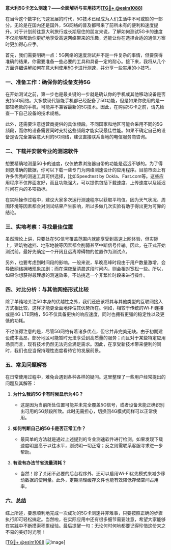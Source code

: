 **意大利5G卡怎么测速？——全面解析与实用技巧[[TG💪+ @esim1088](https://t.me/s/esim1088)]**

在当今这个数字化飞速发展的时代，5G技术已经成为人们生活中不可或缺的一部分。无论是在国内还是国外，5G网络的普及都带来了前所未有的便利和速度提升。对于计划前往意大利旅行或长期居住的朋友来说，了解如何测试5G卡的速度不仅能够帮助你更好地享受高速网络带来的乐趣，还能让你在选择合适的通信方案时更加得心应手。

首先，我们需要明确一点：5G网络的速度测试并不是一件复杂的事情，但要获得准确的结果，你需要准备一些必要的工具和具备一定的耐心。接下来，我将从几个方面详细讲解如何在意大利使用5G卡进行测速，并分享一些实用的小技巧。

### 一、准备工作：确保你的设备支持5G

在开始测试之前，第一步也是最关键的一步就是确认你的手机或其他移动设备是否支持5G网络。大多数现代智能手机都已经配备了5G功能，但是如果你使用的是一部较老款的手机，可能并不兼容最新的5G技术。因此，在购买5G卡之前，请先检查一下自己设备的技术规格。

此外，还需要注意运营商提供的具体频段。不同国家和地区可能会采用不同的5G频段，而你的设备需要同时支持这些频段才能实现最佳性能。如果不确定自己的设备是否完全兼容意大利的5G网络，建议直接联系当地的电信服务商咨询。

### 二、下载并安装专业的测速软件

想要精确地测量5G卡的速度，仅仅依靠浏览器自带的功能是远远不够的。为了得到更准确的数据，你可以下载一些专门为网络测速设计的应用程序。目前市面上有许多优秀的测速工具可供选择，比如Speedtest by Ookla、Fast.com等。这些应用程序不仅界面友好，而且功能强大，可以提供包括下载速度、上传速度以及延迟时间在内的多项指标。

在实际操作过程中，建议大家多次运行测速程序以获取平均值。因为天气状况、周围环境等因素都会对测试结果产生影响，所以多做几次实验有助于得出更为可靠的结论。

### 三、实地考察：寻找最佳位置

虽然理论上讲，只要处在5G信号覆盖范围内就能享受到高速上网体验，但实际上，建筑物遮挡、地形地貌等因素都会削弱甚至中断信号传输。因此，在正式开始测试前，最好先确定一个开阔且远离障碍物的位置作为测试点。

另外，也要考虑到时间段的影响。一般来说，早晚高峰时段由于用户数量激增，会导致网络拥堵现象加剧；而在深夜至清晨这段时间内，则会相对宽松一些。所以，如果你想获得最理想的测速效果，不妨挑选一个非繁忙时段来进行操作。

### 四、对比分析：与其他网络形式比较

除了单纯地关注5G本身的优越性之外，我们还应该将其与其他类型的互联网接入方式相比较，这样才能更全面地评估其优势所在。例如，相较于传统的Wi-Fi连接或是4G LTE网络，5G不仅具备更快的响应速度，同时也拥有更强的稳定性以及更低的功耗。

不过值得注意的是，尽管5G网络有着诸多优点，但它并非完美无缺。由于初期建设成本高昂，部分地区可能暂时无法享受到高质量的服务；而且对于某些特定应用场景而言，现有技术仍然无法完全满足需求。因此，在享受新技术带来便利的同时，我们也应当保持理性态度看待它的发展前景。

### 五、常见问题解答

在日常使用过程中，难免会遇到各种各样的疑问。这里整理了一些用户经常提出的问题及其解答：

1. **为什么我的5G卡有时候显示为4G？**
   - 这是因为当前所处位置可能并未完全覆盖5G信号，或者设备未能正确识别出可用的5G频段所致。此时无需担心，切换回4G模式同样可以正常使用。

2. **如何判断自己的5G卡是否正常工作？**
   - 最简单的方法就是通过上述提到的专业测速软件进行检测。如果发现下载速度明显高于以往水平，则说明一切正常；反之则需联系客服寻求进一步帮助。

3. **有没有办法节省流量消耗？**
   - 当然！除了关闭不必要的后台程序外，还可以启用Wi-Fi优先模式来减少移动数据的使用量。此外，定期清理缓存文件也能有效降低存储空间占用率。

### 六、总结

综上所述，要想顺利地完成一次成功的5G卡测速并非难事，只要按照正确的步骤执行即可轻松搞定。当然啦，在实际应用中还有很多细节需要注意，希望大家能够在实践中不断摸索积累经验。最后提醒一句：无论何时何地都要记得珍惜这份来之不易的美好时光哦！

[[TG💪+ @esim1088](https://t.me/s/esim1088) ![Image](https://i.postimg.cc/4NQfJmqS/Snipaste-2025-05-13-00-14-12.png)]